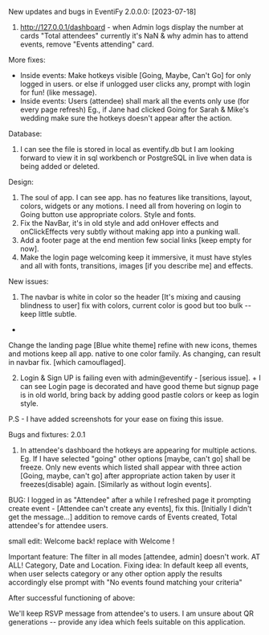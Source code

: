 New updates and bugs in EventiFy 2.0.0.0: [2023-07-18]

1. http://127.0.0.1/dashboard - when Admin logs display the number at cards "Total attendees" currently it's NaN & why admin has to attend events, remove "Events attending" card.

More fixes:
- Inside events: Make hotkeys visible [Going, Maybe, Can't Go] for only logged in users. or else if unlogged user clicks any, prompt with login for fun! (like message). 
- Inside events: Users (attendee) shall mark all the events only use (for every page refresh) Eg., if Jane had clicked Going for Sarah & Mike's wedding make sure the hotkeys doesn't appear after the action. 

Database:
1. I can see the file is stored in local as eventify.db but I am looking forward to view it in sql workbench or PostgreSQL in live when data is being added or deleted. 

Design: 
1. The soul of app. I can see app. has no features like transitions, layout, colors, widgets or any motions. I need all from hovering on login to Going button use appropriate colors. Style and fonts. 
2. Fix the NavBar, it's in old style and add onHover effects and onClickEffects very subtly without making app into a punking wall. 
3. Add a footer page at the end mention few social links [keep empty for now]. 
4. Make the login page welcoming keep it immersive, it must have styles and all with fonts, transitions, images [if you describe me] and effects.

New issues:

1. The navbar is white in color so the header [It's mixing and causing blindness to user] fix with colors, current color is good but too bulk -- keep little subtle.
+
Change the landing page [Blue white theme] refine with new icons, themes and motions keep all app. native to one color family. As changing, can result in navbar fix. [which camouflaged]. 

2. Login & Sign UP is failing even with admin@eventify - [serious issue]. + I can see Login page is decorated and have good theme but signup page is in old world, bring back by adding good pastle colors or keep as login style. 

P.S - I have added screenshots for your ease on fixing this issue. 

Bugs and fixtures: 2.0.1
1. In attendee's dashboard the hotkeys are appearing for multiple actions. Eg. If I have selected "going" other options [maybe, can't go] shall be freeze. Only new events which listed shall appear with three action [Going, maybe, can't go] after appropriate action taken by user it freezes(disable) again. [Similarly as without login events]. 

BUG: I logged in as "Attendee" after a while I refreshed page it prompting create event - [Attendee can't create any events], fix this. [Initially I didn't get the message...] addition to remove cards of Events created, Total attendee's for attendee users.

small edit: Welcome back! <name> replace with Welcome <name>!

Important feature: The filter in all modes [attendee, admin] doesn't work. AT ALL! Category, Date and Location. 
Fixing idea: In default keep all events, when user selects category or any other option apply the results accordingly else prompt with "No events found matching your criteria"

After successful functioning of above:

We'll keep RSVP message from attendee's to users. 
I am unsure about QR generations -- provide any idea which feels suitable on this application. 
